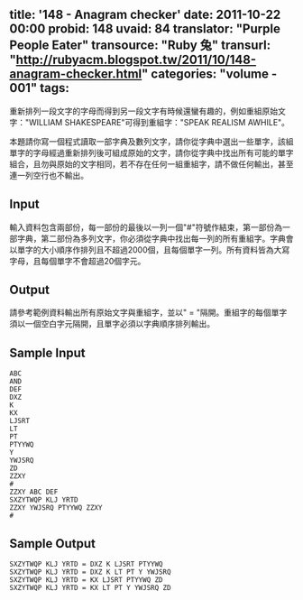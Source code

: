 title: '148 - Anagram checker'
date: 2011-10-22 00:00
probid: 148
uvaid: 84
translator: "Purple People Eater"
transource: "Ruby 兔"
transurl: "http://rubyacm.blogspot.tw/2011/10/148-anagram-checker.html"
categories: "volume - 001"
tags:
---

重新排列一段文字的字母而得到另一段文字有時候還蠻有趣的，例如重組原始文字："WILLIAM SHAKESPEARE"可得到重組字："SPEAK REALISM AWHILE"。

本題請你寫一個程式讀取一部字典及數列文字，請你從字典中選出一些單字，該組單字的字母經過重新排列後可組成原始的文字，請你從字典中找出所有可能的單字組合，且勿與原始的文字相同，若不存在任何一組重組字，請不做任何輸出，甚至連一列空行也不輸出。

<!-- more -->

## Input ##

輸入資料包含兩部份，每一部份的最後以一列一個"#"符號作結束，第一部份為一部字典，第二部份為多列文字，你必須從字典中找出每一列的所有重組字。字典會以單字的大小順序作排列且不超過2000個，且每個單字一列。所有資料皆為大寫字母，且每個單字不會超過20個字元。

## Output ##

請參考範例資料輸出所有原始文字與重組字，並以" = "隔開。重組字的每個單字須以一個空白字元隔開，且單字必須以字典順序排列輸出。

## Sample Input ##

	ABC
	AND
	DEF
	DXZ
	K
	KX
	LJSRT
	LT
	PT
	PTYYWQ
	Y
	YWJSRQ
	ZD
	ZZXY
	# 
	ZZXY ABC DEF
	SXZYTWQP KLJ YRTD
	ZZXY YWJSRQ PTYYWQ ZZXY
	#

## Sample Output ##

	SXZYTWQP KLJ YRTD = DXZ K LJSRT PTYYWQ
	SXZYTWQP KLJ YRTD = DXZ K LT PT Y YWJSRQ
	SXZYTWQP KLJ YRTD = KX LJSRT PTYYWQ ZD
	SXZYTWQP KLJ YRTD = KX LT PT Y YWJSRQ ZD